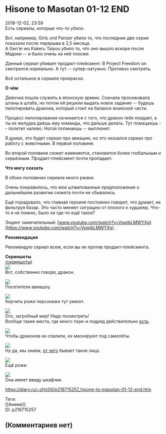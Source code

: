 Hisone to Masotan 01-12 END
===========================

  
2018-12-02, 23:59  
 Есть сериалы, которые что-то убило.   
   
 Вот, например, Girls und Panzer убило то, что последние две серии показали после перерыва в 2,5 месяца.   
 А Gen'ei wo Kakeru Taiyou убило то, что оно вышло вскоре после Мадоки -- и было очень на неё похоже.   
   
 Данный сериал убивает продакт-плейсмент. В Project Freedom он смотрелся нормально. А тут -- супер-натужно. Противно смотреть.   
   
 Всё остальное в сериале прекрасно.   
   
  **О чём**    
   
 Девочка пошла служить в японскую армию. Сначала просиживала штаны в штабе, но потом ей решили выдать новое задание -- будешь пилотировать дракона, который стоит на балансе воинской части.   
   
 Процесс пилотирования начинается с того, что дракон тебя поедает, а ты из желудка даёшь ему команды, что дальше делать. Тут помацаешь -- полетит налево. Ногой попинаешь -- выплюнет.   
   
 Я думал, это будет сериал про авиацию, но это оказался сериал про работу с животными. В первой половине.   
   
 Во второй половине сюжет изменяется, становится более глобальным и серьёзным. Продакт-плейсмент почти пропадает.   
   
  **Что могу сказать**    
   
 В обоих половинах сериала много ржаки.   
   
 Очень понравилось, что мои штампованные предположения о дальнейшем развитии сюжета почти не сбывались.   
   
 Ещё порадовало, что главная героиня постоянно говорит, что думает, не фильтруя базар. Это часто меняет ситуацию от плохого к худшему. Что-то я не помню, было ли где-то ещё такое?   
   
 Эндинг замечательный:  [www.youtube.com/watch?v=VswibLMWYXg](https://www.youtube.com/watch?v=VswibLMWYXg)  .   
   
  **Рекомендация**    
   
 Рекомендую сериал всем, если вы не против продакт-плейсмента.   
   
  **Скриншоты**    
  [(скриншоты)](https://zHz00.diary.ru/p216715257.htm?index=1#linkmore216715257m1)       
  [![](https://i.imgur.com/K2fcOA6l.jpg)](https://i.imgur.com/K2fcOA6.jpg)    
 Вот, собственно говоря, дракон.   
   
  [![](https://i.imgur.com/7LtZTN6l.jpg)](https://i.imgur.com/7LtZTN6.jpg)    
 Посетители авиашоу.   
   
  [![](https://i.imgur.com/mSAUbctl.jpg)](https://i.imgur.com/mSAUbct.jpg)    
 Корчить рожи персонажи тут умеют.   
   
  [![](https://i.imgur.com/bGvnZWGl.jpg)](https://i.imgur.com/bGvnZWG.jpg)    
 Ого, загробный мир! Надо посмотреть!   
 Вообще такие места, где много тори-и подряд действительно  [есть](https://en.wikipedia.org/wiki/Fushimi_Inari-taisha)  .   
   
  [![](https://i.imgur.com/bkmpOmNl.jpg)](https://i.imgur.com/bkmpOmN.jpg)    
 Чтобы драконов не спалили, их маскируют под самолёты.   
   
  [![](https://i.imgur.com/SDiib3zl.jpg)](https://i.imgur.com/SDiib3z.jpg)    
 Ну да, мы знаем,  [от чего](https://www.deviantart.com/eddsworld/art/EWCOMIC115-Internet-166924948)  бывает такое лицо.   
   
  [![](https://i.imgur.com/rsS7Vkfl.jpg)](https://i.imgur.com/rsS7Vkf.jpg)    
 Ещё рожи.   
   
  [![](https://i.imgur.com/LlcFPs4l.jpg)](https://i.imgur.com/LlcFPs4.jpg)    
 Она имеет ввиду шкафчик.   
      
  
<https://diary.ru/~zHz00/p216715257_hisone-to-masotan-01-12-end.htm>  
  
Теги:  
[[Аниме]]  
ID: p216715257  


(Комментариев нет)
------------------
